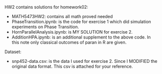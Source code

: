 HW2 contains solutions for homework02:
 
- MATH5473HW2: contains all math proved needed
- PhaseTransition.ipynb: is the code for exercise 1 which did simulation experiments on Phase Transition.
- HornParallelAnalysis.ipynb: is MY SOLUTION for exercise 2.
- AdditionHPA.ipynb: is an additional supplement to the above code. In this note only classical outcomes of paran in R are given.

Dataset:
- snp452-data.csv: is the data I used for exercise 2. Since I MODIFIED the original data format. This csv is attached for your reference.
